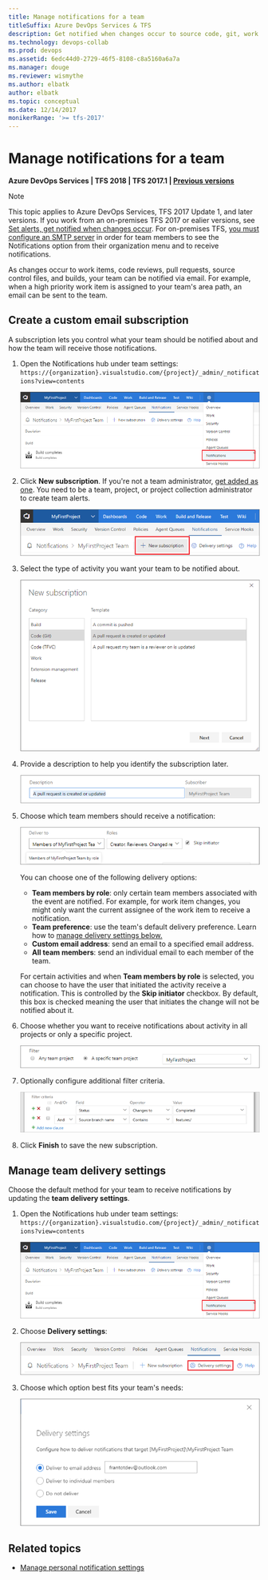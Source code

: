 ```yaml
---
title: Manage notifications for a team
titleSuffix: Azure DevOps Services & TFS 
description: Get notified when changes occur to source code, git, work items, and builds in Azure DevOps Services & Team Foundation Server  
ms.technology: devops-collab
ms.prod: devops
ms.assetid: 6edc44d0-2729-46f5-8108-c8a5160a6a7a
ms.manager: douge
ms.reviewer: wismythe
ms.author: elbatk
author: elbatk
ms.topic: conceptual
ms.date: 12/14/2017  
monikerRange: '>= tfs-2017'
---
```



# Manage notifications for a team

<b>Azure DevOps Services | TFS 2018 | TFS 2017.1 | [Previous versions](../boards/queries/alerts-and-notifications.md)</b> 

> [!NOTE]  
> This topic applies to Azure DevOps Services, TFS 2017 Update 1, and later versions. If you work from an on-premises TFS 2017 or ealier versions, see [Set alerts, get notified when changes occur](../boards/queries/alerts-and-notifications.md). For on-premises TFS, [you must configure an SMTP server](/tfs/server/admin/setup-customize-alerts) in order for team members to see the Notifications option from their organization menu and to receive notifications. 
 
As changes occur to work items, code reviews, pull requests, source control files, and builds, your team can be notified via email. For example, when a high priority work item is assigned to your team's area path, an email can be sent to the team.

## Create a custom email subscription

A subscription lets you control what your team should be notified about and how the team will receive those notifications.

1. Open the Notifications hub under team settings: `https://{organization}.visualstudio.com/{project}/_admin/_notifications?view=contents`
	
	![Notifications under settings menu](_img/team-notifications-settings-menu.png)

2. Click **New subscription**. If you're not a team administrator, [get added as one](../organizations/settings/add-team-administrator.md). You need to be a team, project, or project collection administrator to create team alerts.

	![New subscription](_img/new-subscription.png)
	
3. Select the type of activity you want your team to be notified about.
	
	![Select event category and template](_img/new-sub-page1.png)

4. Provide a description to help you identify the subscription later.

	![Select event category and template](_img/new-sub-description.png)

5. Choose which team members should receive a notification:

	![Select role](_img/new-sub-team-delivery-by-role.png)

   You can choose one of the following delivery options:
   * **Team members by role**: only certain team members associated with the event are notified. For example, for work item changes, you might only want the current assignee of the work item to receive a notification.
   * **Team preference**: use the team's default delivery preference. Learn how to [manage delivery settings below.](#manage)
   * **Custom email address**: send an email to a specified email address.
   * **All team members**: send an individual email to each member of the team.

   For certain activities and when **Team members by role** is selected, you can choose to have the user that initiated the activity receive a notification. This is controlled by the **Skip initiator** checkbox. By default, this box is checked meaning the user that initiates the change will not be notified about it.

6. Choose whether you want to receive notifications about activity in all projects or only a specific project.

	![Select scope](_img/new-sub-scope.png)

7. Optionally configure additional filter criteria.

	![Select scope](_img/new-sub-filter-conditions.png)

7. Click **Finish** to save the new subscription.

<a name="manage" />

## Manage team delivery settings

Choose the default method for your team to receive notifications by updating the **team delivery settings**.

1. Open the Notifications hub under team settings: `https://{organization}.visualstudio.com/{project}/_admin/_notifications?view=contents`
	
	![Notifications under settings menu](_img/team-notifications-settings-menu.png)

2. Choose **Delivery settings**:

	![Delivery settings](_img/delivery-settings.png)

3. Choose which option best fits your team's needs:

	![Delivery settings options](_img/delivery-settings-options.png)

## Related topics

- [Manage personal notification settings](howto-manage-personal-notifications.md)  